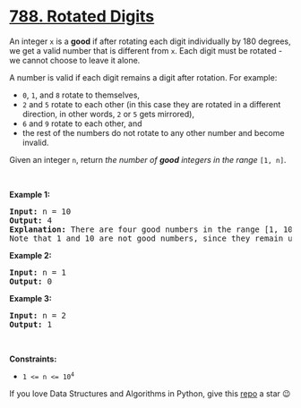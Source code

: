 # [788. Rotated Digits][title]

<p>An integer <code>x</code> is a <strong>good</strong> if after rotating each digit individually by 180 degrees, we get a valid number that is different from <code>x</code>. Each digit must be rotated - we cannot choose to leave it alone.</p>
<p>A number is valid if each digit remains a digit after rotation. For example:</p>
<ul>
<li><code>0</code>, <code>1</code>, and <code>8</code> rotate to themselves,</li>
<li><code>2</code> and <code>5</code> rotate to each other (in this case they are rotated in a different direction, in other words, <code>2</code> or <code>5</code> gets mirrored),</li>
<li><code>6</code> and <code>9</code> rotate to each other, and</li>
<li>the rest of the numbers do not rotate to any other number and become invalid.</li>
</ul>
<p>Given an integer <code>n</code>, return <em>the number of <strong>good</strong> integers in the range </em><code>[1, n]</code>.</p>
<p> </p>
<p><strong>Example 1:</strong></p>
<pre><strong>Input:</strong> n = 10
<strong>Output:</strong> 4
<strong>Explanation:</strong> There are four good numbers in the range [1, 10] : 2, 5, 6, 9.
Note that 1 and 10 are not good numbers, since they remain unchanged after rotating.
</pre>
<p><strong>Example 2:</strong></p>
<pre><strong>Input:</strong> n = 1
<strong>Output:</strong> 0
</pre>
<p><strong>Example 3:</strong></p>
<pre><strong>Input:</strong> n = 2
<strong>Output:</strong> 1
</pre>
<p> </p>
<p><strong>Constraints:</strong></p>
<ul>
<li><code>1 &lt;= n &lt;= 10<sup>4</sup></code></li>
</ul>


If you love Data Structures and Algorithms in Python, give this [repo][me] a star :wink:

[title]: https://leetcode.com/problems/rotated-digits
[me]: https://github.com/bumblebee211196/awesome-python-leetcode
